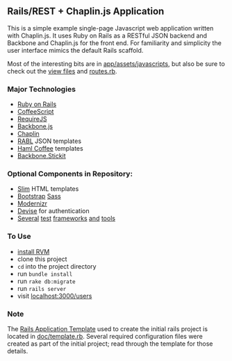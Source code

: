 ## Rails/REST + Chaplin.js Application

This is a simple example single-page Javascript web application written with Chaplin.js. It uses Ruby on Rails as a RESTful JSON backend and Backbone and Chaplin.js for the front end. For familiarity and simplicity the user interface mimics the default Rails scaffold.

Most of the interesting bits are in [app/assets/javascripts](https://github.com/ptb/chaplin_rest/tree/master/app/assets/javascripts), but also be sure to check out the [view files](https://github.com/ptb/chaplin_rest/tree/master/app/views) and [routes.rb](https://github.com/ptb/chaplin_rest/blob/master/config/routes.rb).

### Major Technologies

- [Ruby on Rails](http://rubyonrails.org/)
- [CoffeeScript](http://coffeescript.org/)
- [RequireJS](http://requirejs.org/)
- [Backbone.js](http://backbonejs.org/)
- [Chaplin](http://chaplinjs.org/)
- [RABL](https://github.com/nesquena/rabl) JSON templates
- [Haml Coffee](https://github.com/netzpirat/haml_coffee_assets) templates
- [Backbone.Stickit](http://nytimes.github.io/backbone.stickit/)

### Optional Components in Repository:

- [Slim](http://slim-lang.com/) HTML templates
- [Bootstrap](http://getbootstrap.com/) [Sass](http://sass-lang.com/)
- [Modernizr](http://modernizr.com/)
- [Devise](http://devise.plataformatec.com.br/) for authentication
- [Several](http://rspec.info/) [test](https://github.com/modeset/teaspoon) [frameworks](http://jnicklas.github.io/capybara/) [and](http://phantomjs.org/) [tools](http://docs.seleniumhq.org/)

### To Use
- [install RVM](https://github.com/ptb/middleman-slim-blog/blob/master/README.md)
- clone this project
- `cd` into the project directory
- run `bundle install`
- run `rake db:migrate`
- run `rails server`
- visit [localhost:3000/users](http://localhost:3000/users)

### Note

The [Rails Application Template](http://guides.rubyonrails.org/rails_application_templates.html) used to create the initial rails project is located in [doc/template.rb](https://github.com/ptb/chaplin_rest/blob/master/doc/template.rb). Several required configuration files were created as part of the initial project; read through the template for those details.
